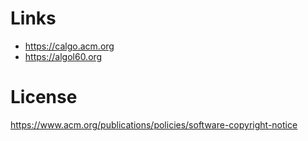 # Links

- https://calgo.acm.org
- https://algol60.org

# License

https://www.acm.org/publications/policies/software-copyright-notice
